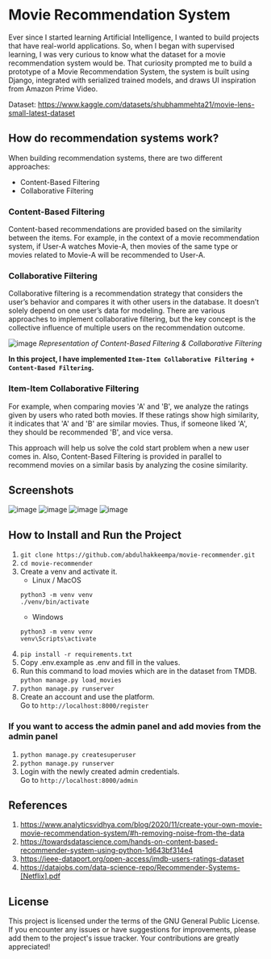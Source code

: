 # Movie Recommendation System

Ever since I started learning Artificial Intelligence, I wanted to build projects that have real-world applications. So, when I began with supervised learning, I was very curious to know what the dataset for a movie recommendation system would be. That curiosity prompted me to build a prototype of a Movie Recommendation System, the system is built using Django, integrated with serialized trained models, and draws UI inspiration from Amazon Prime Video.

Dataset: https://www.kaggle.com/datasets/shubhammehta21/movie-lens-small-latest-dataset

## How do recommendation systems work?
When building recommendation systems, there are two different approaches:
- Content-Based Filtering  
- Collaborative Filtering

### Content-Based Filtering
Content-based recommendations are provided based on the similarity between the items. For example, in the context of a movie recommendation system, if User-A watches Movie-A, then movies of the same type or movies related to Movie-A will be recommended to User-A.

### Collaborative Filtering
Collaborative filtering is a recommendation strategy that considers the user’s behavior and compares it with other users in the database. It doesn’t solely depend on one user’s data for modeling. There are various approaches to implement collaborative filtering, but the key concept is the collective influence of multiple users on the recommendation outcome.

![image](https://github.com/abdulhakkeempa/movie-recommender/assets/92361680/bd0249af-d6e5-4535-a95a-d3aee7aa8a09)
*Representation of Content-Based Filtering & Collaborative Filtering*

<strong>In this project, I have implemented `Item-Item Collaborative Filtering + Content-Based Filtering`.</strong>

### Item-Item Collaborative Filtering
For example, when comparing movies 'A' and 'B', we analyze the ratings given by users who rated both movies. If these ratings show high similarity, it indicates that 'A' and 'B' are similar movies. Thus, if someone liked 'A', they should be recommended 'B', and vice versa.

This approach will help us solve the cold start problem when a new user comes in. Also, Content-Based Filtering is provided in parallel to recommend movies on a similar basis by analyzing the cosine similarity.

## Screenshots

![image](https://github.com/abdulhakkeempa/movie-recommender/assets/92361680/79204d2d-7226-433c-a73c-a5c65e77d727)
![image](https://github.com/abdulhakkeempa/movie-recommender/assets/92361680/cafb99e6-dd0d-4f6f-99dd-c2cedfe369cc)
![image](https://github.com/abdulhakkeempa/movie-recommender/assets/92361680/e2a13d33-6fa0-49e1-b0c2-f5c46b7f7d43)
![image](https://github.com/abdulhakkeempa/movie-recommender/assets/92361680/442ea2e8-c432-4212-885b-5e7b754c8b99)

## How to Install and Run the Project
1. `git clone https://github.com/abdulhakkeempa/movie-recommender.git`
2. `cd movie-recommender`
3. Create a venv and activate it.
    * Linux / MacOS
    ```
    python3 -m venv venv
    ./venv/bin/activate
    ```
    * Windows
    ```
    python3 -m venv venv
    venv\Scripts\activate
    ```
4. `pip install -r requirements.txt`
5. Copy .env.example as .env and fill in the values.
6. Run this command to load movies which are in the dataset from TMDB.  
   `python manage.py load_movies` 
7. `python manage.py runserver`
8.  Create an account and use the platform.  
    Go to `http://localhost:8000/register`

### If you want to access the admin panel and add movies from the admin panel
1. `python manage.py createsuperuser`
2. `python manage.py runserver`
3. Login with the newly created admin credentials.  
   Go to `http://localhost:8000/admin`

## References
1. https://www.analyticsvidhya.com/blog/2020/11/create-your-own-movie-movie-recommendation-system/#h-removing-noise-from-the-data
2. https://towardsdatascience.com/hands-on-content-based-recommender-system-using-python-1d643bf314e4
3. https://ieee-dataport.org/open-access/imdb-users-ratings-dataset
4. https://datajobs.com/data-science-repo/Recommender-Systems-[Netflix].pdf

## License
This project is licensed under the terms of the GNU General Public License. If you encounter any issues or have suggestions for improvements, please add them to the project's issue tracker. Your contributions are greatly appreciated!
